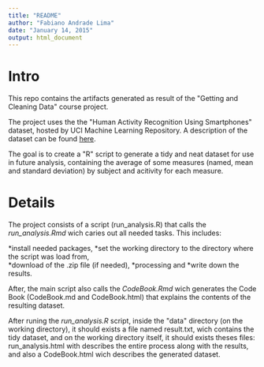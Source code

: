 ```yaml
---
title: "README"
author: "Fabiano Andrade Lima"
date: "January 14, 2015"
output: html_document
---
```


# Intro

This repo contains the artifacts generated as result of the "Getting and Cleaning Data" course project.

The project uses the the "Human Activity Recognition Using Smartphones" dataset, hosted by  UCI Machine Learning Repository. A description of the dataset can be found [here](http://archive.ics.uci.edu/ml/datasets/Human+Activity+Recognition+Using+Smartphones#).

The goal is to create a "R" script to generate a tidy and neat dataset for use in future analysis, containing the average of some measures (named, mean and standard deviation) by subject and acitivity for each measure.

# Details

The project consists of a script (run_analysis.R) that calls the *run_analysis.Rmd* wich caries out all needed tasks. This includes:

*install needed packages, 
*set the working directory to the directory where the script was load from,  
*download of the .zip file (if needed), 
*processing and 
*write down the results. 

After, the main script  also calls the *CodeBook.Rmd* wich generates the Code Book (CodeBook.md and CodeBook.html) that explains the contents of the resulting dataset.

After runing the *run_analysis.R* script, inside the "data" directory (on the working directory), it should exists a file named  result.txt, wich contains the tidy dataset, and on the working directory itself, it should exists theses files: run_analysis.html with describes the entire process along with the results, and also a CodeBook.html wich describes the generated dataset.

